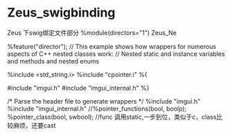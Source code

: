 # Zeus_swigbinding
Zeus 下swig绑定文件部分
%module(directors="1") Zeus_Ne

%feature("director");
// This example shows how wrappers for numerous aspects of C++ nested classes work:
// Nested static and instance variables and methods and nested enums

%include <std_string.i>
%include "cpointer.i"
%{

#include "imgui.h"
#include "imgui_internal.h"
%}

/* Parse the header file to generate wrappers */
%include "imgui.h"
%include "imgui_internal.h"
//%pointer_functions(bool, boolp); 
%pointer_class(bool, swbool);
//func 调用static,一步到位，类似于c，class比较麻烦，还要cast
